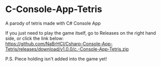 # C-Console-App-Tetris
A parody of tetris made with C# Console App

If you just need to play the game itself, go to Releases on the right hand side, or click the link below:<br>
https://github.com/NaBrHCl/Csharp-Console-App-Tetris/releases/download/v1.0.0/c.-Console-App-Tetris.zip


P.S. Piece holding isn't added into the game yet!
